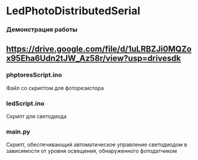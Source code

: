 # LedPhotoDistributedSerial
### Демонстрация работы
https://drive.google.com/file/d/1uLRBZJi0MQZox95Eha6Udn2tJW_Az58r/view?usp=drivesdk
---

### phptoresScript.ino 
Файл со скриптом для фоторезистора

### ledScript.ino
Скрипт для светодиода

### main.py
Скрипт, обеспечивающий автоматическое управление светодиодом в зависимости от уровня освещения, обнаруженного фотодатчиком
